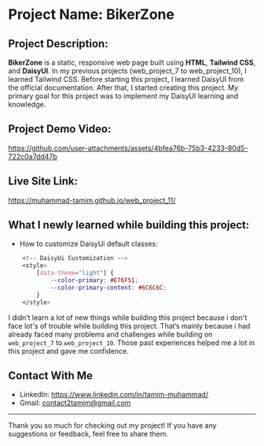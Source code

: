 # Project Name: BikerZone

## Project Description:
**BikerZone** is a static, responsive web page built using **HTML**, **Tailwind CSS**, and **DaisyUI**.  In my previous projects (web_project_7 to web_project_10), I learned Tailwind CSS. Before starting this project, I learned DaisyUI from the official documentation. After that, I started creating this project. My primary goal for this project was to implement my DaisyUI learning and knowledge.

## Project Demo Video: 
https://github.com/user-attachments/assets/4bfea76b-75b3-4233-80d5-722c0a7dd47b

## Live Site Link:
https://muhammad-tamim.github.io/web_project_11/

## What I newly learned while building this project:
* How to customize DaisyUi default classes:
```css
    <!-- DaisyUi Customization -->
    <style>
        [data-theme="light"] {
            --color-primary: #E76F51;
            --color-primary-content: #6C6C6C;
        }
    </style>
```

I didn’t learn a lot of new things while building this project because i don't face lot's of trouble while building this project. That’s mainly because i had already faced many problems and challenges while building on `web_project_7` to `web_project_10`. Those past experiences helped me a lot in this project and gave me confidence.

## Contact With Me
- LinkedIn: https://www.linkedin.com/in/tamim-muhammad/  
- Gmail: contact2tamim@gmail.com
---
Thank you so much for checking out my project!
If you have any suggestions or feedback, feel free to share them.
